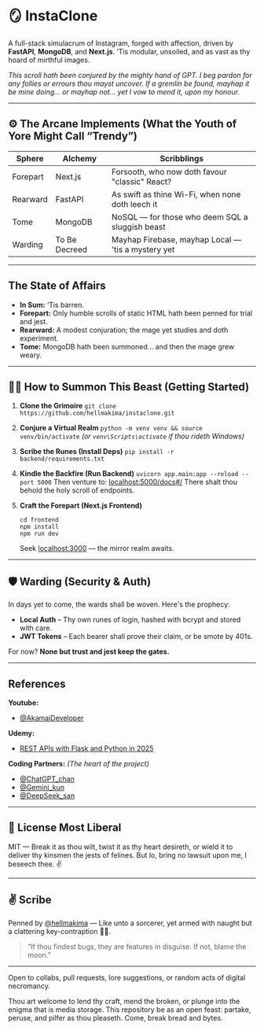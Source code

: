 # 🪞 InstaClone

A full-stack simulacrum of Instagram, forged with affection, driven by **FastAPI**, **MongoDB**, and **Next.js**.
’Tis modular, unsoiled, and as vast as thy hoard of mirthful images.

_*This scroll hath been conjured by the mighty hand of GPT. I beg pardon for any follies or errours thou mayst uncover. If a gremlin be found, mayhap it be mine doing… or mayhap not… yet I vow to mend it, upon my honour.*_

---

## ⚙️ The Arcane Implements (What the Youth of Yore Might Call “Trendy”)

| Sphere   | Alchemy       | Scribblings                                        |
| -------- | ------------- | -------------------------------------------------- |
| Forepart | Next.js       | Forsooth, who now doth favour "classic" React?     |
| Rearward | FastAPI       | As swift as thine Wi-Fi, when none doth leech it   |
| Tome     | MongoDB       | NoSQL — for those who deem SQL a sluggish beast    |
| Warding  | To Be Decreed | Mayhap Firebase, mayhap Local — 'tis a mystery yet |

---

## The State of Affairs

- **In Sum:** ‘Tis barren.
- **Forepart:** Only humble scrolls of static HTML hath been penned for trial and jest.
- **Rearward:** A modest conjuration; the mage yet studies and doth experiment.
- **Tome:** MongoDB hath been summoned… and then the mage grew weary.

---

## 🧙‍♂️ How to Summon This Beast (Getting Started)

1. **Clone the Grimoire**
   `git clone https://github.com/hellmakima/instaclone.git`

2. **Conjure a Virtual Realm**
   `python -m venv venv && source venv/bin/activate`
   _(or `venv\Scripts\activate` if thou rideth Windows)_

3. **Scribe the Runes (Install Deps)**
   `pip install -r backend/requirements.txt`

4. **Kindle the Backfire (Run Backend)**
   `uvicorn app.main:app --reload --port 5000`
   Then venture to: [localhost:5000/docs#/](http://localhost:5000/docs#/)
   There shalt thou behold the holy scroll of endpoints.

5. **Craft the Forepart (Next.js Frontend)**
   ```
   cd frontend
   npm install
   npm run dev
   ```
   Seek [localhost:3000](http://localhost:3000) — the mirror realm awaits.

---

## 🛡️ Warding (Security & Auth)

In days yet to come, the wards shall be woven. Here's the prophecy:

- **Local Auth** – Thy own runes of login, hashed with bcrypt and stored with care.
- **JWT Tokens** – Each bearer shall prove their claim, or be smote by 401s.

For now?
**None but trust and jest keep the gates.**

---

## References

**Youtube:**

- [@AkamaiDeveloper](https://www.youtube.com/embed/5GxQ1rLTwaU)

**Udemy:**

- [REST APIs with Flask and Python in 2025](https://www.udemy.com/course/rest-api-flask-and-python/)

**Coding Partners:** _(The heart of the project)_

- [@ChatGPT_chan](https://chatgpt.com/?temporary-chat=true)
- [@Gemini_kun](https://gemini.google.com/app?hl=en-IN)
- [@DeepSeek_san](https://chat.deepseek.com)

---

## 📜 License Most Liberal

MIT — Break it as thou wilt, twist it as thy heart desireth, or wield it to deliver thy kinsmen the jests of felines. But lo, bring no lawsuit upon me, I beseech thee. ✌️

---

## ✌️ Scribe

Penned by [@hellmakima](https://github.com/hellmakima) — Like unto a sorcerer, yet armed with naught but a clattering key-contraption 🧙‍♂️.

> “If thou findest bugs, they are features in disguise. If not, blame the moon.”

---

Open to collabs, pull requests, lore suggestions, or random acts of digital necromancy.

Thou art welcome to lend thy craft, mend the broken, or plunge into the enigma that is media storage. This repository be as an open feast: partake, peruse, and pilfer as thou pleaseth. Come, break bread and bytes.
